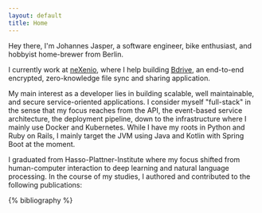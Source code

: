 ```yaml
---
layout: default
title: Home
---
```

Hey there, 
I'm Johannes Jasper, a software engineer, bike enthusiast, and hobbyist home-brewer from Berlin.

I currently work at [neXenio](https://www.nexenio.com/en), where I help building [Bdrive](https://www.nexenio.com/en/bdrive), an end-to-end encrypted, zero-knowledge file sync and sharing application.

My main interest as a developer lies in building scalable, well maintainable, and secure service-oriented applications. I consider myself "full-stack" in the sense that my focus reaches from the API, the event-based service architecture, the deployment pipeline, down to the infrastructure where I mainly use Docker and Kubernetes.
While I have my roots in Python and Ruby on Rails, I mainly target the JVM using Java and Kotlin with Spring Boot at the moment.

I graduated from Hasso-Plattner-Institute where my focus shifted from human-computer interaction to deep learning and natural language processing.
In the course of my studies, I authored and contributed to the following publications:

{% bibliography %}

